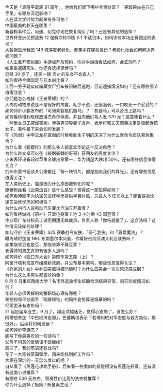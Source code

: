 今天是「袁隆平诞辰 91 周年」，他给我们留下哪些宝贵财富？「把饭碗端在自己手里」有哪些深远影响？  
人在读大学时努力起来有多可怕？  
中国最美的秋天在哪里？  
新疆棉事件后，阿迪、耐克你现在恢复购买了吗？还是有其他的选择？  
世界杯亚洲区预选赛 12 强赛次轮中国 0:1 不敌日本，如何评价本场比赛国足的表现？  
大数据显示我国 149 城深度老龄化，都集中在哪些省份？老龄化社会如何解决养老问题？  
《人生重开模拟器》手游版开放预约，你对手游版看法如何，会去玩吗？  
如果重返研究生，你还会选择读博吗？  
已经 30 岁了，还买一辆 15w 的车会不会丢人？  
如何看待今晚国足与日本的比赛？  
江西一男子疑似皮箱藏女尸打车被识破后逃跑，目前逮捕情况如何？还有哪些细节值得注意？  
你们是怎么戒掉《王者荣耀》的？  
人肉对动物来说是不是很好的肉食，毛少不说，还很脆弱，一口咬死一个妥妥的？  
如何评价小鹏发布的「可骑乘智能机器马」？「机器马」可以合法上路吗？  
如何看待塔利班释放潘杰希尔俘虏，并且向他们每人发 370 元？这意味着什么？  
「阿里女员工被侵害案」涉事男领导妻子发声，表示将和丈夫商量决定是否起诉该女子，事件接下来会如何发展？  
在《亮剑》中李云龙在查岗的时候看到朱子明的床凉了为什么就命令部队紧急集合？  
为什么看《甄嬛传》的那么多人都喜欢华妃这个反派角色？  
为什么赵文卓可以在《披荆斩棘的哥哥》获网友的高度关注？  
小米表环设备超过苹果全球出货第一，华为销量大跌超 50％，还有哪些信息值得关注？  
荆州市委书记谈关公像搬迁「每一块铜片，都是抽向我们的耳光」，还有哪些信息值得关注？  
在人类历史上，猫是因为什么原因被驯化的呢？  
原著粉丝看《云南虫谷》是什么感受？觉得这一部拍得如何？  
如何看待顺丰为快递员进修学历提供学费补贴，总投入 5 亿元以上？能否提高快递员进修学历的积极性？  
为什么内行人说电动汽车要比汽油车开着贵？  
如何看待游戏《原神》开雷电将军卡池 3 小时后 43 国登顶？  
作业帮广东分校员工试用期遭无故裁员，负责人称「你告就是了」，这合法吗？这种情况该如何处理？  
如何评价《王者荣耀》S25 赛季战令皮肤，「圣弓游侠」和「真爱魔法」？  
曝周琦将加盟 NBL 东南墨尔本凤凰，你看好他闯荡澳大利亚联赛吗？  
如果咖啡豆也是豆，那咖啡算不算豆浆？  
长得帅的男生真的有很多人追吗？  
如何评价《脱口秀大会》第四季第五期（上）？  
阿富汗塔利班宣布组建新政府，并公布基本架构，哪些信息值得关注？  
《乔家的儿女》中乔四美值得被同情吗？为什么四美会一次次原谅戚成钢？  
为什么这么多男生都喜欢钓鱼？  
9 月 6 日重庆西南大学 1 名市外返渝学生核酸检测结果异常，目前防疫情况如何？  
年轻人必须丢掉的幼稚职场心理有哪些？  
某短视频平台画手「硫酸钡钠」的稿件姿势算是临摹的吗？  
经常游泳有害处吗？  
21 届应届毕业生，9 月了，越面试越迷茫，觉得心态崩了，该怎么办？  
阿塔想参加「中巴经济走廊」，巴基斯坦表示「若塔利班对华态度与我方类似，那很好」，后续将如何发展？  
如何评价李连杰？  
能写下你最喜欢的一句话吗？  
父母不同意的爱情该不该继续?  
高三了，我的英语还有救吗?  
花了一大笔钱英国留学，回来能找到好工作吗？  
大家在深圳的一天怎么度过的呢 ？  
自从看了《黑莲花攻略手册》，后来看一些类似的都觉得没有黑莲花好看，还有没有这类小说推荐？  
有哪些 500 元左右，租房性价比高的洗衣机推荐？  
你为什么选择了极简 / 断舍离生活？  
